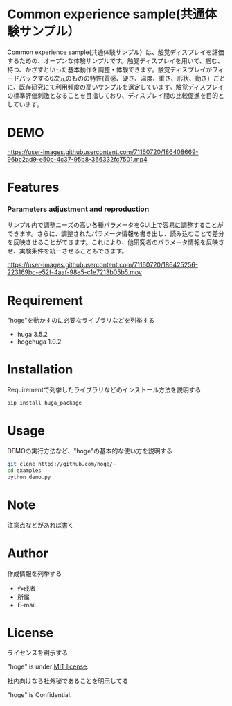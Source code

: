 # Common experience sample(共通体験サンプル）

Common experience sample(共通体験サンプル）は、触覚ディスプレイを評価するための、オープンな体験サンプルです。触覚ディスプレイを用いて、掴む、持つ、かざすといった基本動作を調整・体験できます。触覚ディスプレイがフィードバックする6次元のものの特性(質感、硬さ、温度、重さ、形状、動き）ごとに、既存研究にて利用頻度の高いサンプルを選定しています。触覚ディスプレイの標準評価刺激となることを目指しており、ディスプレイ間の比較促進を目的としています。
 
# DEMO
 

https://user-images.githubusercontent.com/71160720/186408669-96bc2ad9-e50c-4c37-95b8-366332fc7501.mp4



 
# Features

### Parameters adjustment and reproduction
サンプル内で調整ニーズの高い各種パラメータをGUI上で容易に調整することができます。さらに、調整されたパラメータ情報を書き出し、読み込むことで差分を反映させることができます。これにより、他研究者のパラメータ情報を反映させ、実験条件を統一させることもできます。


https://user-images.githubusercontent.com/71160720/186425256-223169bc-e52f-4aaf-98e5-c1e7213b05b5.mov




# Requirement
 
"hoge"を動かすのに必要なライブラリなどを列挙する
 
* huga 3.5.2
* hogehuga 1.0.2
 
# Installation
 
Requirementで列挙したライブラリなどのインストール方法を説明する
 
```bash
pip install huga_package
```
 
# Usage
 
DEMOの実行方法など、"hoge"の基本的な使い方を説明する
 
```bash
git clone https://github.com/hoge/~
cd examples
python demo.py
```
 
# Note
 
注意点などがあれば書く
 
# Author
 
作成情報を列挙する
 
* 作成者
* 所属
* E-mail
 
# License
ライセンスを明示する
 
"hoge" is under [MIT license](https://en.wikipedia.org/wiki/MIT_License).
 
社内向けなら社外秘であることを明示してる
 
"hoge" is Confidential.
